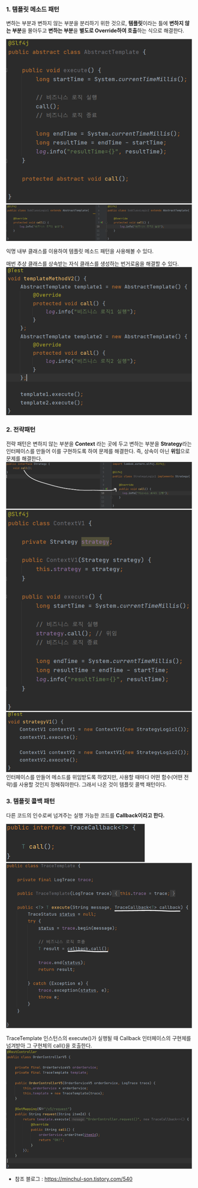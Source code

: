 ### 1. 템플릿 메소드 패턴

변하는 부분과 변하지 않는 부분을 분리하기 위한 것으로, **템플릿**이라는 틀에 **변하지 않는 부분**을 몰아두고 **변하는 부분**을 **별도로 Override하여 호출**하는 식으로 해결한다.

<img src="./template-method-1.png" >
<img src="./template-method-2.png" >

익명 내부 클래스를 이용하여 템플릿 메소드 패턴을 사용해볼 수 있다.

매번 추상 클래스를 상속받는 자식 클래스를 생성하는 번거로움을 해결할 수 있다.
<img src="./template-method-3.png" >

### 2. 전략패턴

전략 패턴은 변하지 않는 부분을 **Context** 라는 곳에 두고 변하는 부분을 **Strategy**라는 인터페이스를 만들어 이를 구현하도록 하여 문제를 해결한다. 즉, 상속이 아닌 **위임**으로 문제를 해결한다.
<img src="./strategy-1.png" >
<img src="./strategy-2.png" >
<img src="./strategy-3.png" >
인터페이스를 만들어 메소드를 위임받도록 하였지만, 사용할 때마다 어떤 함수(어떤 전략)를 사용할 것인지 정해줘야한다. 그래서 나온 것이 템플릿 콜백 패턴이다.

### 3. 템플릿 콜백 패턴

다른 코드의 인수로써 넘겨주는 실행 가능한 코드를 **Callback이라고 한다.**


<img src="./template-callback-1.png" >
<img src="./template-callback-2.png" >


TraceTemplate 인스턴스의 execute()가 실행될 때 Callback 인터페이스의 구현체를 넘겨받아 그 구현체의 call()을 호출한다.
<img src="./template-callback-3.png" >

- 참조 블로그 : https://minchul-son.tistory.com/540
